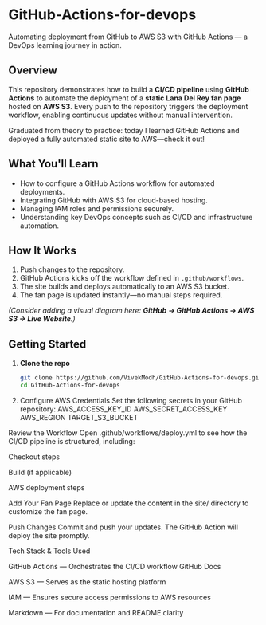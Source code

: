 # GitHub-Actions-for-devops

Automating deployment from GitHub to AWS S3 with GitHub Actions — a DevOps learning journey in action.

##  Overview

This repository demonstrates how to build a **CI/CD pipeline** using **GitHub Actions** to automate the deployment of a **static Lana Del Rey fan page** hosted on **AWS S3**. Every push to the repository triggers the deployment workflow, enabling continuous updates without manual intervention.

Graduated from theory to practice: today I learned GitHub Actions and deployed a fully automated static site to AWS—check it out!

##  What You'll Learn

- How to configure a GitHub Actions workflow for automated deployments.
- Integrating GitHub with AWS S3 for cloud-based hosting.
- Managing IAM roles and permissions securely.
- Understanding key DevOps concepts such as CI/CD and infrastructure automation.

##  How It Works

1. Push changes to the repository.
2. GitHub Actions kicks off the workflow defined in `.github/workflows`.
3. The site builds and deploys automatically to an AWS S3 bucket.
4. The fan page is updated instantly—no manual steps required.

*(Consider adding a visual diagram here: **GitHub → GitHub Actions → AWS S3 → Live Website**.)*

##  Getting Started

1. **Clone the repo**
   ```bash
   git clone https://github.com/VivekModh/GitHub-Actions-for-devops.git
   cd GitHub-Actions-for-devops

2. Configure AWS Credentials
Set the following secrets in your GitHub repository:
AWS_ACCESS_KEY_ID
AWS_SECRET_ACCESS_KEY
AWS_REGION
TARGET_S3_BUCKET


Review the Workflow
Open .github/workflows/deploy.yml to see how the CI/CD pipeline is structured, including:

Checkout steps

Build (if applicable)

AWS deployment steps

Add Your Fan Page
Replace or update the content in the site/ directory to customize the fan page.

Push Changes
Commit and push your updates. The GitHub Action will deploy the site promptly.

Tech Stack & Tools Used

GitHub Actions — Orchestrates the CI/CD workflow 
GitHub Docs

AWS S3 — Serves as the static hosting platform

IAM — Ensures secure access permissions to AWS resources

Markdown — For documentation and README clarity
